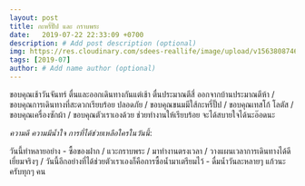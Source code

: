 ```yaml
---
layout: post
title: กะหรี่ปั๊ป และ กราบพระ
date:   2019-07-22 22:33:09 +0700
description: # Add post description (optional)
img: https://res.cloudinary.com/sdees-reallife/image/upload/v1563808746/line_1563760050629.jpg # Add image post (optional)
tags: [2019-07]
author: # Add name author (optional)
---
```

ขอบคุณเช้าวันจันทร์ ตื่นและออกเดินทางกันแต่เช้า ตื่นประมาณตีสี่ ออกจากบ้านประมาณตีห้า / ขอบคุณการเดินทางที่สะดวกเรียบร้อย ปลอดภัย / ขอบคุณขนมมีใส้กะหรี่ปั๊ป / ขอบคุณเทสโก้ โลตัส / ขอบคุณเครื่องซักผ้า / ขอบคุณตัวเราเองด้วย ช่วยทำงานให้เรียบร้อย จะได้สบายใจได้นะอ๊อดนะ

<i class="fa fa-child" style="color:plum"></i>

*ความดี ความมีน้ำใจ การที่ได้ช่วยเหลือใครในวันนี้*:

วันนี้ทำหลายอย่าง - ซื้อของฝาก / แวะกราบพระ / มาทำงานตรงเวลา / วางแผนเวลาการเดินทางได้ดีเยี่ยมจริงๆ / วันนี้อีกอย่างที่ได้ช่วยตัวเราเองก็คือการซื้อน้ำมาเตรียมไว้ - ดื่มน้ำวันละหลายๆ แก้วนะครับทุกๆ คน
